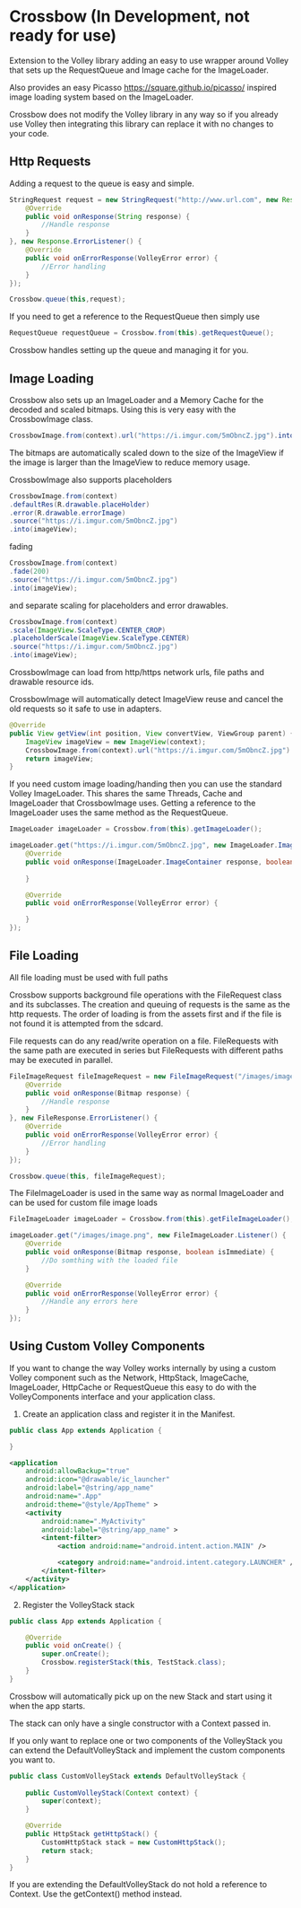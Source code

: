 Crossbow (In Development, not ready for use)
===========

Extension to the Volley library adding an easy to use wrapper around Volley that sets 
up the RequestQueue and Image cache for the ImageLoader.

Also provides an easy Picasso https://square.github.io/picasso/ inspired image loading
system based on the ImageLoader.

Crossbow does not modify the Volley library in any way so if you already use Volley then integrating
this library can replace it with no changes to your code.

Http Requests
------

Adding a request to the queue is easy and simple.
```java
StringRequest request = new StringRequest("http://www.url.com", new Response.Listener<String>() {
    @Override
    public void onResponse(String response) {
        //Handle response
    }
}, new Response.ErrorListener() {
    @Override
    public void onErrorResponse(VolleyError error) {
        //Error handling
    }
});

Crossbow.queue(this,request);
```

If you need to get a reference to the RequestQueue then simply use 
```java
RequestQueue requestQueue = Crossbow.from(this).getRequestQueue();
```

Crossbow handles setting up the queue and managing it for you.

Image Loading
------

Crossbow also sets up an ImageLoader and a Memory Cache for the decoded and scaled bitmaps. Using this is very easy with the CrossbowImage class.

```java
CrossbowImage.from(context).url("https://i.imgur.com/5mObncZ.jpg").into(imageView);
```

The bitmaps are automatically scaled down to the size of the ImageView if the image is larger than the ImageView to reduce memory usage. 

CrossbowImage also supports placeholders
```java
CrossbowImage.from(context)
.defaultRes(R.drawable.placeHolder)
.error(R.drawable.errorImage)
.source("https://i.imgur.com/5mObncZ.jpg")
.into(imageView);
```

fading
```java
CrossbowImage.from(context)
.fade(200)
.source("https://i.imgur.com/5mObncZ.jpg")
.into(imageView);
```

and separate scaling for placeholders and error drawables.
```java
CrossbowImage.from(context)
.scale(ImageView.ScaleType.CENTER_CROP)
.placeholderScale(ImageView.ScaleType.CENTER)
.source("https://i.imgur.com/5mObncZ.jpg")
.into(imageView);
```

CrossbowImage can load from http/https network urls, file paths and drawable resource ids.

CrossbowImage will automatically detect ImageView reuse and cancel the old requests so it safe to use in adapters.

```java
@Override
public View getView(int position, View convertView, ViewGroup parent) {
    ImageView imageView = new ImageView(context);
    CrossbowImage.from(context).url("https://i.imgur.com/5mObncZ.jpg").into(imageView);
    return imageView;
}
```

If you need custom image loading/handing then you can use the standard Volley ImageLoader. This shares the same Threads, Cache and ImageLoader that CrossbowImage uses.
Getting a reference to the ImageLoader uses the same method as the RequestQueue.

```java
ImageLoader imageLoader = Crossbow.from(this).getImageLoader();

imageLoader.get("https://i.imgur.com/5mObncZ.jpg", new ImageLoader.ImageListener() {
    @Override
    public void onResponse(ImageLoader.ImageContainer response, boolean isImmediate) {
        
    }

    @Override
    public void onErrorResponse(VolleyError error) {

    }
});
```

File Loading
------
All file loading must be used with full paths

Crossbow supports background file operations with the FileRequest class and its subclasses. The creation and queuing
of requests is the same as the http requests. The order of loading is from the assets first and if the file is not found
it is attempted from the sdcard.

File requests can do any read/write operation on a file. FileRequests with the same path are executed in series but FileRequests
with different paths may be executed in parallel.

```java
FileImageRequest fileImageRequest = new FileImageRequest("/images/image.png", new FileResponse.Listener<Bitmap>() {
    @Override
    public void onResponse(Bitmap response) {
        //Handle response
    }
}, new FileResponse.ErrorListener() {
    @Override
    public void onErrorResponse(VolleyError error) {
        //Error handling
    }
});

Crossbow.queue(this, fileImageRequest);
```

The FileImageLoader is used in the same way as normal ImageLoader and can be used for custom file image loads
```java
FileImageLoader imageLoader = Crossbow.from(this).getFileImageLoader();

imageLoader.get("/images/image.png", new FileImageLoader.Listener() {
    @Override
    public void onResponse(Bitmap response, boolean isImmediate) {
        //Do somthing with the loaded file
    }

    @Override
    public void onErrorResponse(VolleyError error) {
        //Handle any errors here
    }
});
```

Using Custom Volley Components
------

If you want to change the way Volley works internally by using a custom Volley component such as the Network, HttpStack, ImageCache, ImageLoader, HttpCache or RequestQueue this easy to do with the VolleyComponents interface and your application class.

1. Create an application class and register it in the Manifest.

```java
public class App extends Application {

}
```

```xml
<application
    android:allowBackup="true"
    android:icon="@drawable/ic_launcher"
    android:label="@string/app_name"
    android:name=".App"
    android:theme="@style/AppTheme" >
    <activity
        android:name=".MyActivity"
        android:label="@string/app_name" >
        <intent-filter>
            <action android:name="android.intent.action.MAIN" />

            <category android:name="android.intent.category.LAUNCHER" />
        </intent-filter>
    </activity>
</application>
```

2. Register the VolleyStack stack

```java
public class App extends Application {

    @Override
    public void onCreate() {
        super.onCreate();
        Crossbow.registerStack(this, TestStack.class);
    }
}
```
Crossbow will automatically pick up on the new Stack and start using it when the app starts.

The stack can only have a single constructor with a Context passed in.

If you only want to replace one or two components of the VolleyStack you can extend the DefaultVolleyStack and implement the custom components you want to.

```java
public class CustomVolleyStack extends DefaultVolleyStack {
    
    public CustomVolleyStack(Context context) {
        super(context);
    }

    @Override
    public HttpStack getHttpStack() {
        CustomHttpStack stack = new CustomHttpStack();
        return stack;
    }
}
```
If you are extending the DefaultVolleyStack do not hold a reference to Context. Use the getContext() method instead.
